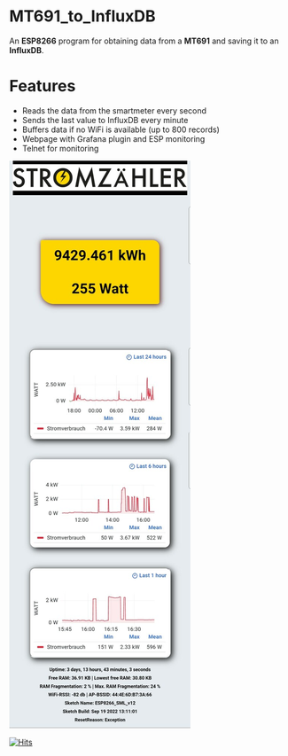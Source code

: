 #  MT691_to_InfluxDB

An **ESP8266** program for obtaining data from a **MT691** and saving it to an **InfluxDB**.

#  Features

 - Reads the data from the smartmeter every second
 - Sends the last value to InfluxDB every minute
 - Buffers data if no WiFi is available (up to 800 records)
 - Webpage with Grafana plugin and ESP monitoring
 - Telnet for monitoring


![Screenshot](Screenshot_50.jpg)

[![Hits](https://hits.seeyoufarm.com/api/count/incr/badge.svg?url=https%3A%2F%2Fgithub.com%2Fpeff74%2FMT691_to_InfluxDB&count_bg=%2379C83D&title_bg=%23555555&icon=&icon_color=%23E7E7E7&title=hits&edge_flat=false)](https://hits.seeyoufarm.com)
